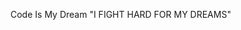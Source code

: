 Code Is My Dream
     "I FIGHT HARD FOR MY DREAMS"                                                                                                                               
